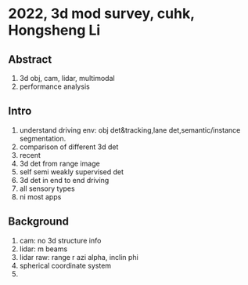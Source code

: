 
# 2022, 3d mod survey, cuhk, Hongsheng Li

## Abstract
1. 3d obj, cam, lidar, multimodal
2. performance analysis

## Intro
1. understand driving env: obj det&tracking,lane det,semantic/instance segmentation.
2. comparison of different 3d det
3. recent
4. 3d det from range image
5. self semi weakly supervised det
6. 3d det in end to end driving
7. all sensory types 
8. ni most apps

## Background
1. cam: no 3d structure info
2. lidar: m beams
3. lidar raw: range r azi alpha, inclin phi
4. spherical coordinate system
5. 